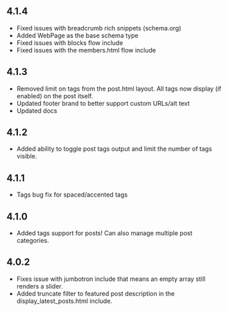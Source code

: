 ## 4.1.4

- Fixed issues with breadcrumb rich snippets (schema.org)
- Added WebPage as the base schema type
- Fixed issues with blocks flow include
- Fixed issues with the members.html flow include

## 4.1.3

- Removed limit on tags from the post.html layout. All tags now display (if enabled) on the post itself.
- Updated footer brand to better support custom URLs/alt text
- Updated docs

## 4.1.2

- Added ability to toggle post tags output and limit the number of tags visible.

## 4.1.1

- Tags bug fix for spaced/accented tags

## 4.1.0

- Added tags support for posts! Can also manage multiple post categories.

## 4.0.2

- Fixes issue with jumbotron include that means an empty array still renders a slider.
- Added truncate filter to featured post description in the display_latest_posts.html include.
